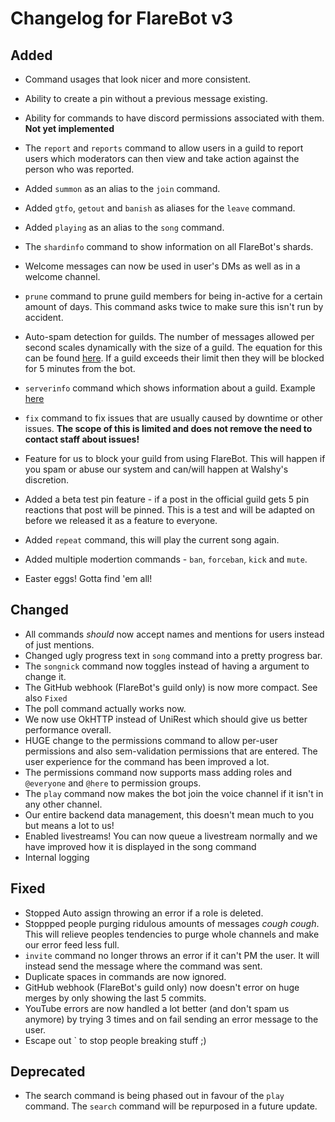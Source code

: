 # Changelog for FlareBot v3

## Added
 - Command usages that look nicer and more consistent.
 - Ability to create a pin without a previous message existing.
 - Ability for commands to have discord permissions associated with them. **Not yet implemented**
 - The `report` and `reports` command to allow users in a guild to report users which moderators can then view and take action against the person who was reported.
 - Added `summon` as an alias to the `join` command.
 - Added `gtfo`, `getout` and `banish` as aliases for the `leave` command.
 - Added `playing` as an alias to the `song` command.
 - The `shardinfo` command to show information on all FlareBot's shards.
 - Welcome messages can now be used in user's DMs as well as in a welcome channel.
 - `prune` command to prune guild members for being in-active for a certain amount of days. This command asks twice to make sure this isn't run by accident.
 - Auto-spam detection for guilds. The number of messages allowed per second scales dynamically with the size of a guild. The equation for this can be found [here](https://github.com/FlareBot/FlareBot/blob/dev/src/main/java/stream/flarebot/flarebot/Events.java#L394). If a guild exceeds their limit then they will be blocked for 5 minutes from the bot.
 - `serverinfo` command which shows information about a guild. Example [here](https://user-images.githubusercontent.com/10491247/28494542-870addf0-6ef7-11e7-825f-b117984d5fbf.PNG)
 - `fix` command to fix issues that are usually caused by downtime or other issues. **The scope of this is limited and does not remove the need to contact staff about issues!**
 - Feature for us to block your guild from using FlareBot. This will happen if you spam or abuse our system and can/will happen at Walshy's discretion.
 - Added a beta test pin feature - if a post in the official guild gets 5 pin reactions that post will be pinned. This is a test and will be adapted on before we released it as a feature to everyone.
 - Added `repeat` command, this will play the current song again.
 - Added multiple modertion commands - `ban`, `forceban`, `kick` and `mute`. 
 
 - Easter eggs! Gotta find 'em all!

## Changed
 - All commands *should* now accept names and mentions for users instead of just mentions.
 - Changed ugly progress text in `song` command into a pretty progress bar.
 - The `songnick` command now toggles instead of having a argument to change it.
 - The GitHub webhook (FlareBot's guild only) is now more compact. See also `Fixed`
 - The poll command actually works now.
 - We now use OkHTTP instead of UniRest which should give us better performance overall.
 - HUGE change to the permissions command to allow per-user permissions and also sem-validation permissions that are entered. The user experience for the command has been improved a lot.
 - The permissions command now supports mass adding roles and `@everyone` and `@here` to permission groups.
 - The `play` command now makes the bot join the voice channel if it isn't in any other channel.
 - Our entire backend data management, this doesn't mean much to you but means a lot to us!
 - Enabled livestreams! You can now queue a livestream normally and we have improved how it is displayed in the song command
 - Internal logging

## Fixed
 - Stopped Auto assign throwing an error if a role is deleted.
 - Stoppped people purging ridulous amounts of messages *cough cough*. This will relieve peoples tendencies to purge whole channels and make our error feed less full.
 - `invite` command no longer throws an error if it can't PM the user. It will instead send the message where the command was sent.
 - Duplicate spaces in commands are now ignored.
 - GitHub webhook (FlareBot's guild only) now doesn't error on huge merges by only showing the last 5 commits.
 - YouTube errors are now handled a lot better (and don't spam us anymore) by trying 3 times and on fail sending an error message to the user.
 - Escape out \` to stop people breaking stuff ;)

## Deprecated
 - The search command is being phased out in favour of the `play` command. The `search` command will be repurposed in a future update.
